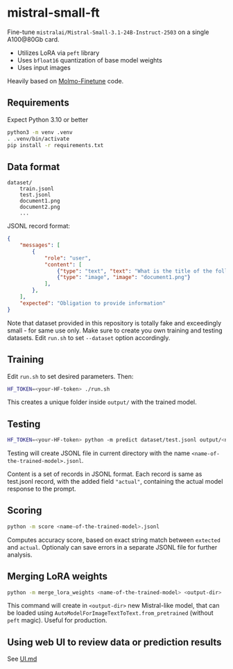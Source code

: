 # mistral-small-ft

Fine-tune `mistralai/Mistral-Small-3.1-24B-Instruct-2503` on a single A100@80Gb card.

* Utilizes LoRA via `peft` library
* Uses `bfloat16` quantization of base model weights
* Uses input images

Heavily based on [Molmo-Finetune](https://github.com/2U1/Molmo-Finetune) code.

## Requirements

Expect Python 3.10 or better

```bash
python3 -m venv .venv
. .venv/bin/activate
pip install -r requirements.txt
```

## Data format

```text
dataset/
    train.jsonl
    test.jsonl
    document1.png
    document2.png
    ...
```

JSONL record format:

```json
{
    "messages": [
        {
            "role": "user",
            "content": [
                {"type": "text", "text": "What is the title of the following document?"},
                {"type": "image", "image": "document1.png"}
            ],
        },
    ],
    "expected": "Obligation to provide information"
}
```

Note that dataset provided in this repository is totally fake and exceedingly small - for same use only. 
Make sure to create you own training and testing datasets. Edit `run.sh` to set `--dataset` option accordingly.

## Training

Edit `run.sh` to set desired parameters. Then:

```bash
HF_TOKEN=<your-HF-token> ./run.sh
```

This creates a unique folder inside `output/` with the trained model.

## Testing

```bash
HF_TOKEN=<your-HF-token> python -m predict dataset/test.jsonl output/<name-of-the-trained-model>
```

Testing will create JSONL file in current directory with the name `<name-of-the-trained-model>.jsonl`.

Content is a set of records in JSONL format. Each record is same as test.jsonl record, with the added
field `"actual"`, containing the actual model response to the prompt.

## Scoring

```bash
python -m score <name-of-the-trained-model>.jsonl
```

Computes accuracy score, based on exact string match between `extected` and `actual`. Optionaly can
save errors in a separate JSONL file for further analysis.

## Merging LoRA weights

```bash
python -m merge_lora_weights <name-of-the-trained-model> <output-dir>
```

This command will create in `<output-dir>` new Mistral-like model, that can be loaded using `AutoModelForImageTextToText.from_pretrained` (without `peft` magic). Useful for production.

## Using web UI to review data or prediction results

See [UI.md](UI.md)
